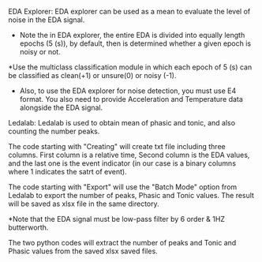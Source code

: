 EDA Explorer:
EDA explorer can be used as a mean to evaluate the level of noise in the EDA signal.

* Note the in EDA explorer, the entire EDA is divided into equally length epochs (5 (s)), by default, 
then is determined whether a given epoch is noisy or not. 

*Use the multiclass classification module in which each epoch of 5 (s) can be classified as clean(+1) or unsure(0) or noisy (-1).

* Also, to use the EDA explorer for noise detection, you must use E4 format. You also need to provide Acceleration and Temperature data 
alongside the EDA signal. 

Ledalab:
Ledalab is used to obtain mean of phasic and tonic, and also counting the number peaks.

The code starting with "Creating" will create txt file including three columns. First column is a relative time, Second
column is the EDA values, and the last one is the event indicator (in our case is a binary columns where 1 indicates the satrt of event).

The code starting with "Export" will use the "Batch Mode" option from Ledalab to export the number of peaks, Phasic and Tonic values.
The result will be saved as xlsx file in the same directory.  

*Note that the EDA signal must be low-pass filter by 6 order & 1HZ butterworth. 

The two python codes will extract the number of peaks and Tonic and Phasic values from the saved xlsx saved files. 

